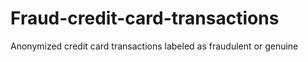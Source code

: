 # Fraud-credit-card-transactions
Anonymized credit card transactions labeled as fraudulent or genuine
